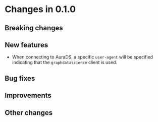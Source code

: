 # Changes in 0.1.0


## Breaking changes


## New features

* When connecting to AuraDS, a specific `user-agent` will be specified indicating that the `graphdatascience` client is used.


## Bug fixes


## Improvements


## Other changes
